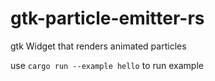 # gtk-particle-emitter-rs

gtk Widget that renders animated particles

use `cargo run --example hello` to run example
